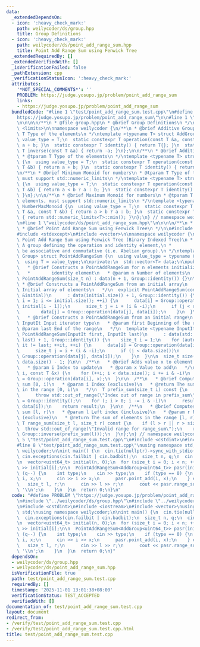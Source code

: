 ```yaml
---
data:
  _extendedDependsOn:
  - icon: ':heavy_check_mark:'
    path: weilycoder/ds/group.hpp
    title: Group Definitions
  - icon: ':heavy_check_mark:'
    path: weilycoder/ds/point_add_range_sum.hpp
    title: Point Add Range Sum using Fenwick Tree
  _extendedRequiredBy: []
  _extendedVerifiedWith: []
  _isVerificationFailed: false
  _pathExtension: cpp
  _verificationStatusIcon: ':heavy_check_mark:'
  attributes:
    '*NOT_SPECIAL_COMMENTS*': ''
    PROBLEM: https://judge.yosupo.jp/problem/point_add_range_sum
    links:
    - https://judge.yosupo.jp/problem/point_add_range_sum
  bundledCode: "#line 1 \"test/point_add_range_sum.test.cpp\"\n#define PROBLEM \"\
    https://judge.yosupo.jp/problem/point_add_range_sum\"\n\n#line 1 \"weilycoder/ds/group.hpp\"\
    \n\n\n\n/**\n * @file group.hpp\n * @brief Group Definitions\n */\n\n#include\
    \ <limits>\n\nnamespace weilycoder {\n/**\n * @brief Additive Group\n * @tparam\
    \ T Type of the elements\n */\ntemplate <typename T> struct AddGroup {\n  using\
    \ value_type = T;\n  static constexpr T operation(const T &a, const T &b) { return\
    \ a + b; }\n  static constexpr T identity() { return T{}; }\n  static constexpr\
    \ T inverse(const T &a) { return -a; }\n};\n\n/**\n * @brief Additive Monoid\n\
    \ * @tparam T Type of the elements\n */\ntemplate <typename T> struct AddMonoid\
    \ {\n  using value_type = T;\n  static constexpr T operation(const T &a, const\
    \ T &b) { return a + b; }\n  static constexpr T identity() { return T{}; }\n};\n\
    \n/**\n * @brief Minimum Monoid for numbers\n * @tparam T Type of the elements,\
    \ must support std::numeric_limits\n */\ntemplate <typename T> struct NumberMinMonoid\
    \ {\n  using value_type = T;\n  static constexpr T operation(const T &a, const\
    \ T &b) { return a < b ? a : b; }\n  static constexpr T identity() { return std::numeric_limits<T>::max();\
    \ }\n};\n\n/**\n * @brief Maximum Monoid for numbers\n * @tparam T Type of the\
    \ elements, must support std::numeric_limits\n */\ntemplate <typename T> struct\
    \ NumberMaxMonoid {\n  using value_type = T;\n  static constexpr T operation(const\
    \ T &a, const T &b) { return a > b ? a : b; }\n  static constexpr T identity()\
    \ { return std::numeric_limits<T>::min(); }\n};\n} // namespace weilycoder\n\n\
    \n#line 1 \"weilycoder/ds/point_add_range_sum.hpp\"\n\n\n\n/**\n * @file point_add_range_sum.hpp\n\
    \ * @brief Point Add Range Sum using Fenwick Tree\n */\n\n#include <cstddef>\n\
    #include <stdexcept>\n#include <vector>\n\nnamespace weilycoder {\n/**\n * @brief\
    \ Point Add Range Sum using Fenwick Tree (Binary Indexed Tree)\n * @tparam Group\
    \ A group defining the operation and identity element,\n *                must\
    \ be associative and commutative (i.e. Abelian group).\n */\ntemplate <typename\
    \ Group> struct PointAddRangeSum {\n  using value_type = typename Group::value_type;\n\
    \  using T = value_type;\n\nprivate:\n  std::vector<T> data;\n\npublic:\n  /**\n\
    \   * @brief Constructs a PointAddRangeSum for n elements initialized to the\n\
    \   *        identity element\n   * @param n Number of elements\n   */\n  explicit\
    \ PointAddRangeSum(size_t n) : data(n + 1, Group::identity()) {}\n\n  /**\n  \
    \ * @brief Constructs a PointAddRangeSum from an initial array\n   * @param initial\
    \ Initial array of elements\n   */\n  explicit PointAddRangeSum(const std::vector<T>\
    \ &initial)\n      : data(initial.size() + 1, Group::identity()) {\n    for (size_t\
    \ i = 1; i <= initial.size(); ++i) {\n      data[i] = Group::operation(data[i],\
    \ initial[i - 1]);\n      size_t j = i + (i & -i);\n      if (j < data.size())\n\
    \        data[j] = Group::operation(data[j], data[i]);\n    }\n  }\n\n  /**\n\
    \   * @brief Constructs a PointAddRangeSum from an initial range\n   * @tparam\
    \ InputIt Input iterator type\n   * @param first Beginning of the range\n   *\
    \ @param last End of the range\n   */\n  template <typename InputIt>\n  explicit\
    \ PointAddRangeSum(InputIt first, InputIt last)\n      : data(std::distance(first,\
    \ last) + 1, Group::identity()) {\n    size_t i = 1;\n    for (auto it = first;\
    \ it != last; ++it, ++i) {\n      data[i] = Group::operation(data[i], *it);\n\
    \      size_t j = i + (i & -i);\n      if (j < data.size())\n        data[j] =\
    \ Group::operation(data[j], data[i]);\n    }\n  }\n\n  size_t size() const { return\
    \ data.size() - 1; }\n\n  /**\n   * @brief Adds value x to element at index i\n\
    \   * @param i Index to update\n   * @param x Value to add\n   */\n  void point_add(size_t\
    \ i, const T &x) {\n    for (++i; i < data.size(); i += i & -i)\n      data[i]\
    \ = Group::operation(data[i], x);\n  }\n\n  /**\n   * @brief Computes the prefix\
    \ sum [0, i)\n   * @param i Index (exclusive)\n   * @return The sum of elements\
    \ in the range [0, i)\n   */\n  T prefix_sum(size_t i) const {\n    if (i > size())\n\
    \      throw std::out_of_range(\"Index out of range in prefix_sum\");\n    T result\
    \ = Group::identity();\n    for (; i > 0; i -= i & -i)\n      result = Group::operation(result,\
    \ data[i]);\n    return result;\n  }\n\n  /**\n   * @brief Computes the range\
    \ sum [l, r)\n   * @param l Left index (inclusive)\n   * @param r Right index\
    \ (exclusive)\n   * @return The sum of elements in the range [l, r)\n   */\n \
    \ T range_sum(size_t l, size_t r) const {\n    if (l > r || r > size())\n    \
    \  throw std::out_of_range(\"Invalid range for range_sum\");\n    return Group::operation(prefix_sum(r),\
    \ Group::inverse(prefix_sum(l)));\n  }\n};\n} // namespace weilycoder\n\n\n#line\
    \ 5 \"test/point_add_range_sum.test.cpp\"\n#include <cstdint>\n#include <iostream>\n\
    #line 8 \"test/point_add_range_sum.test.cpp\"\nusing namespace std;\nusing namespace\
    \ weilycoder;\n\nint main() {\n  cin.tie(nullptr)->sync_with_stdio(false);\n \
    \ cin.exceptions(cin.failbit | cin.badbit);\n  size_t n, q;\n  cin >> n >> q;\n\
    \n  vector<uint64_t> initial(n, 0);\n  for (size_t i = 0; i < n; ++i)\n    cin\
    \ >> initial[i];\n\n  PointAddRangeSum<AddGroup<uint64_t>> pasr(initial);\n  while\
    \ (q--) {\n    int type;\n    cin >> type;\n    if (type == 0) {\n      size_t\
    \ i, x;\n      cin >> i >> x;\n      pasr.point_add(i, x);\n    } else {\n   \
    \   size_t l, r;\n      cin >> l >> r;\n      cout << pasr.range_sum(l, r) <<\
    \ '\\n';\n    }\n  }\n  return 0;\n}\n"
  code: "#define PROBLEM \"https://judge.yosupo.jp/problem/point_add_range_sum\"\n\
    \n#include \"../weilycoder/ds/group.hpp\"\n#include \"../weilycoder/ds/point_add_range_sum.hpp\"\
    \n#include <cstdint>\n#include <iostream>\n#include <vector>\nusing namespace\
    \ std;\nusing namespace weilycoder;\n\nint main() {\n  cin.tie(nullptr)->sync_with_stdio(false);\n\
    \  cin.exceptions(cin.failbit | cin.badbit);\n  size_t n, q;\n  cin >> n >> q;\n\
    \n  vector<uint64_t> initial(n, 0);\n  for (size_t i = 0; i < n; ++i)\n    cin\
    \ >> initial[i];\n\n  PointAddRangeSum<AddGroup<uint64_t>> pasr(initial);\n  while\
    \ (q--) {\n    int type;\n    cin >> type;\n    if (type == 0) {\n      size_t\
    \ i, x;\n      cin >> i >> x;\n      pasr.point_add(i, x);\n    } else {\n   \
    \   size_t l, r;\n      cin >> l >> r;\n      cout << pasr.range_sum(l, r) <<\
    \ '\\n';\n    }\n  }\n  return 0;\n}"
  dependsOn:
  - weilycoder/ds/group.hpp
  - weilycoder/ds/point_add_range_sum.hpp
  isVerificationFile: true
  path: test/point_add_range_sum.test.cpp
  requiredBy: []
  timestamp: '2025-11-01 13:01:38+08:00'
  verificationStatus: TEST_ACCEPTED
  verifiedWith: []
documentation_of: test/point_add_range_sum.test.cpp
layout: document
redirect_from:
- /verify/test/point_add_range_sum.test.cpp
- /verify/test/point_add_range_sum.test.cpp.html
title: test/point_add_range_sum.test.cpp
---
```

